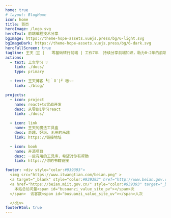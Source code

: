 ```yaml
---
home: true
# layout: BlogHome
icon: home
title: 首页 
heroImage: /logo.svg
heroText: 前端编程技术分享 
bgImage: https://theme-hope-assets.vuejs.press/bg/6-light.svg
bgImageDark: https://theme-hope-assets.vuejs.press/bg/6-dark.svg
heroFullScreen: true
tagline: 王天 👦🏻 |   零基础转行前端 | 工作7年  持续分享前端知识，助力0~2年的前端新人
actions:
  - text: 上车学习 💡
    link: ./docs/
    type: primary

  - text: 王天博客 ┗|｀O′|┛ 嗷~~
    link: ./blog/

projects:
  - icon: project
    name: react+ts实战开发
    desc: 从零到1学习react
    link: ./docs/

  - icon: link
    name: 王天的魔法工具盒
    desc: 奇趣、好玩、无用的乐趣          
    link: https://链接地址

  - icon: book
    name: 开源项目
    desc: 一些有用的工具库，希望对你有帮助
    link: https://你的书籍链接

footer: <div style="color:#939393">
  <img src="https://www.itwangtian.com/beian.png" >
  <a target="_blank" style="color:#939393" href="http://www.beian.gov.cn/portal/registerSystemInfo?recordcode=11010602105191">京公网安备 11010602105191号</a> &nbsp;&nbsp;
  <a href="https://beian.miit.gov.cn/" style="color:#939393" target="_blank">豫ICP备2020025758号-2</a>&nbsp;&nbsp; | &nbsp;&nbsp;Copyright © 2023-present   <span id="busuanzi_container_site_pv">
    本站总访问量<span id="busuanzi_value_site_pv"></span>次
  </span>  访客数<span id="busuanzi_value_site_uv"></span>人次

  </div>
footerHtml: true 
---
```


